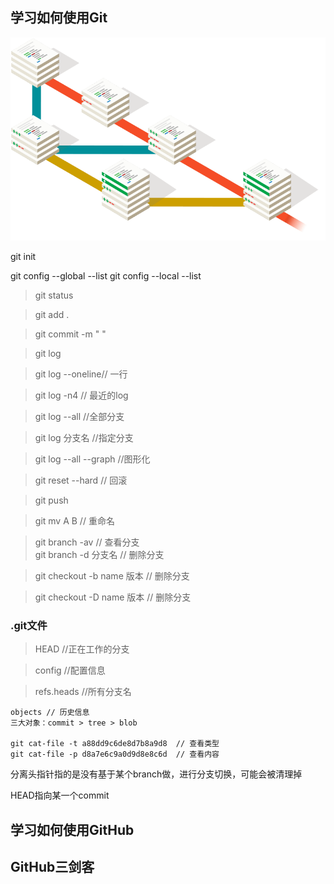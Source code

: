 ## 学习如何使用Git
![](./pic/branching-illustration@2x.png)



git init

git config --global --list
git config --local --list

> git status

> git add . 

> git commit -m " "


> git log   

> git log --oneline// 一行  

 
> git log -n4 // 最近的log 


> git log --all //全部分支  



> git log 分支名  //指定分支  

 
> git log --all --graph  //图形化 


 
> git reset --hard   // 回滚 


> git push



> git mv A B // 重命名  


> git branch -av // 查看分支  
> git branch -d  分支名 // 删除分支  

> git checkout -b name 版本 // 删除分支
 
> git checkout -D name 版本 // 删除分支

> 


### .git文件
> HEAD //正在工作的分支

> config  //配置信息

> refs.heads //所有分支名

```
objects // 历史信息
三大对象：commit > tree > blob

git cat-file -t a88dd9c6de8d7b8a9d8  // 查看类型
git cat-file -p d8a7e6c9a0d9d8e8c6d  // 查看内容
```

分离头指针指的是没有基于某个branch做，进行分支切换，可能会被清理掉

HEAD指向某一个commit



## 学习如何使用GitHub


## GitHub三剑客